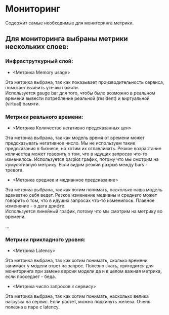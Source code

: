 # Мониторинг

Содержит самые необходимые для мониторинга метрики. 



## Для мониторинга выбраны метрики нескольких слоев:

### Инфраструткурный слой:
- <Метрика Memory usage>

Эта метрика выбрана, так как показывает производительность сервиса, помогает выявить утечки памяти.  
Используется gauge bar для того, чтобы  было возможно в реальном времени вывести потребление реальной (resident) и виртуальной (virtual) памяти. 


### Метрики реального времени:
- <Метрика Количество негативно предсказанных цен>

Эта метрика выбрана, так как модель время от времени может предсказывать негативное число. Мы не используем такие предсказания в бизнесе, но хотим их отлавливать. Резкое возрастание количества может говорить о том, что в идущих запросах что-то изменилось. 
Используется barplot график, потому что мы смотрим на кумулятивную метрику. Если видим резкий разрыв между bars - тревога. 

- <Метрика среднее и медианное предсказание>

Эта метрика выбрана, так как хотим понимать, насколько наша модель адекватно себя ведет. Резкое изменение медианы и среднего может говорить о том, что в идущих запросах что-то изменилось. Плавное изменение - о дата дрифте.  
Используется линейный график, потому что мы смотрим на метрику во времени. 

...

### Метрики прикладного уровня:

- <Метрика Latency>

Эта метрика выбрана, так как хотим понимать, сколько времени занимает у модели ответ на запрос. Полезно знать, пригодится для мониторинга при замене версии модели да и в целом важная метрика, если проседает - беда. 


- <Метрика число запросов к сервису>

Эта метрика выбрана, так как хотим понимать, насколько велика нагрузка на сервис. Если растет, можно подкинуть железа. Очень полезна в паре с latency. 


